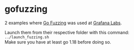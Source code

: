 # gofuzzing
2 examples where [Go Fuzzing](https://go.dev/security/fuzz/) was used at [Grafana Labs](https://github.com/grafana).

Launch them from their respective folder with this command:
<br>
`../launch_fuzzing.sh`
<br>
Make sure you have at least go 1.18 before doing so.
